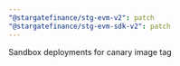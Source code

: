 ```yaml
---
"@stargatefinance/stg-evm-v2": patch
"@stargatefinance/stg-evm-sdk-v2": patch
---
```


Sandbox deployments for canary image tag
